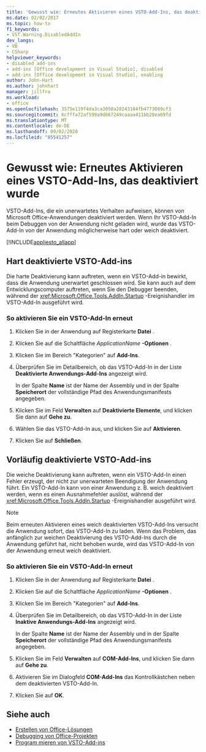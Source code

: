 ```yaml
---
title: 'Gewusst wie: Erneutes Aktivieren eines VSTO-Add-Ins, das deaktiviert wurde'
ms.date: 02/02/2017
ms.topic: how-to
f1_keywords:
- VST.Warning.DisabledAddIn
dev_langs:
- VB
- CSharp
helpviewer_keywords:
- disabled add-ins
- add-ins [Office development in Visual Studio], disabled
- add-ins [Office development in Visual Studio], enabling
author: John-Hart
ms.author: johnhart
manager: jillfra
ms.workload:
- office
ms.openlocfilehash: 3575e119f4da3ca3050a28243104fb4773089cf3
ms.sourcegitcommit: 6cfffa72af599a9d667249caaaa411bb28ea69fd
ms.translationtype: MT
ms.contentlocale: de-DE
ms.lasthandoff: 09/02/2020
ms.locfileid: "85541257"
---
```

# <a name="how-to-re-enable-a-vsto-add-in-that-has-been-disabled"></a>Gewusst wie: Erneutes Aktivieren eines VSTO-Add-Ins, das deaktiviert wurde
  VSTO-Add-Ins, die ein unerwartetes Verhalten aufweisen, können von Microsoft Office-Anwendungen deaktiviert werden. Wenn Ihr VSTO-Add-In beim Debuggen von der Anwendung nicht geladen wird, wurde das VSTO-Add-In von der Anwendung möglicherweise hart oder weich deaktiviert.

 [!INCLUDE[appliesto_allapp](../vsto/includes/appliesto-allapp-md.md)]

## <a name="hard-disabled-vsto-add-ins"></a>Hart deaktivierte VSTO-Add-ins
 Die harte Deaktivierung kann auftreten, wenn ein VSTO-Add-in bewirkt, dass die Anwendung unerwartet geschlossen wird. Sie kann auch auf dem Entwicklungscomputer auftreten, wenn Sie den Debugger beenden, während der <xref:Microsoft.Office.Tools.AddIn.Startup> -Ereignishandler im VSTO-Add-In ausgeführt wird.

### <a name="to-re-enable-a-vsto-add-in"></a>So aktivieren Sie ein VSTO-Add-In erneut

1. Klicken Sie in der Anwendung auf Registerkarte **Datei** .

2. Klicken Sie auf die Schaltfläche *ApplicationName* **-Optionen** .

3. Klicken Sie im Bereich "Kategorien" auf **Add-Ins**.

4. Überprüfen Sie im Detailbereich, ob das VSTO-Add-In in der Liste **Deaktivierte Anwendungs-Add-Ins** angezeigt wird.

     In der Spalte **Name** ist der Name der Assembly und in der Spalte **Speicherort** der vollständige Pfad des Anwendungsmanifests angegeben.

5. Klicken Sie im Feld **Verwalten** auf **Deaktivierte Elemente**, und klicken Sie dann auf **Gehe zu**.

6. Wählen Sie das VSTO-Add-In aus, und klicken Sie auf **Aktivieren**.

7. Klicken Sie auf **Schließen**.

## <a name="soft-disabled-vsto-add-ins"></a>Vorläufig deaktivierte VSTO-Add-ins
 Die weiche Deaktivierung kann auftreten, wenn ein VSTO-Add-In einen Fehler erzeugt, der nicht zur unerwarteten Beendigung der Anwendung führt. Ein VSTO-Add-In kann von einer Anwendung z. B. weich deaktiviert werden, wenn es einen Ausnahmefehler auslöst, während der <xref:Microsoft.Office.Tools.AddIn.Startup> -Ereignishandler ausgeführt wird.

> [!NOTE]
> Beim erneuten Aktivieren eines weich deaktivierten VSTO-Add-Ins versucht die Anwendung sofort, das VSTO-Add-In zu laden. Wenn das Problem, das anfänglich zur weichen Deaktivierung des VSTO-Add-Ins durch die Anwendung geführt hat, nicht behoben wurde, wird das VSTO-Add-In von der Anwendung erneut weich deaktiviert.

### <a name="to-re-enable-a-vsto-add-in"></a>So aktivieren Sie ein VSTO-Add-In erneut

1. Klicken Sie in der Anwendung auf Registerkarte **Datei** .

2. Klicken Sie auf die Schaltfläche *ApplicationName* **-Optionen** .

3. Klicken Sie im Bereich "Kategorien" auf **Add-Ins**.

4. Überprüfen Sie im Detailbereich, ob das VSTO-Add-In in der Liste **Inaktive Anwendungs-Add-Ins** angezeigt wird.

     In der Spalte **Name** ist der Name der Assembly und in der Spalte **Speicherort** der vollständige Pfad des Anwendungsmanifests angegeben.

5. Klicken Sie im Feld **Verwalten** auf **COM-Add-Ins**, und klicken Sie dann auf **Gehe zu**.

6. Aktivieren Sie im Dialogfeld **COM-Add-Ins** das Kontrollkästchen neben dem deaktivierten VSTO-Add-In.

7. Klicken Sie auf **OK**.

## <a name="see-also"></a>Siehe auch
- [Erstellen von Office-Lösungen](../vsto/building-office-solutions.md)
- [Debugging von Office-Projekten](../vsto/debugging-office-projects.md)
- [Program mieren von VSTO-Add-ins](../vsto/programming-vsto-add-ins.md)

